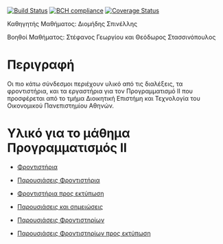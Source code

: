 [![Build Status](https://travis-ci.org/stefanos1316/stefanos1316.github.io.svg?branch=gh-page)](https://travis-ci.org/stefanos1316/stefanos1316.github.io)
[![BCH compliance](https://bettercodehub.com/edge/badge/stefanos1316/stefanos1316.github.io?branch=master)](https://bettercodehub.com/)
[![Coverage Status](https://coveralls.io/repos/github/stefanos1316/stefanos1316.github.io/badge.svg?branch=master)](https://coveralls.io/github/stefanos1316/stefanos1316.github.io?branch=master)

Καθηγητής Μαθήματος: Διομήδης Σπινέλλης

Βοηθοί Μαθήματος: Στέφανος Γεωργίου και Θεόδωρος Στασσινόπουλος

# Περιγραφή 
Οι πιο κάτω σύνδεσμοι περιέχουν υλικό από τις διαλέξεις, τα φροντιστήρια, και τα εργαστήρια για τον Προγραμματισμό 
ΙΙ που προσφέρεται από το τμήμα Διοικητική Επιστήμη και Τεχνολογία του Οικονομικού Πανεπιστημίου Αθηνών. 

# Υλικό για το μάθημα Προγραμματισμός ΙΙ

* [Φροντιστήρια](courses/admin/meterial.md)

* [Παρουσιάσεις Φροντιστήρια](courses/tutorials.md)
* [Φροντιστήρια προς εκτύπωση](courses/tutorials.md)

* [Παρουσιάσεις και σημειώσεις](https://stefanos1316.github.io/courses/)

* [Παρουσιάσεις Φροντιστηρίων](https://stefanos1316.github.io/web/tutorials/tutorials-p.html)
* [Παρουσιάσεις Φροντιστηρίων προς εκτύπωση](https://stefanos1316.github.io/web/tutorials/tutorials.html)

